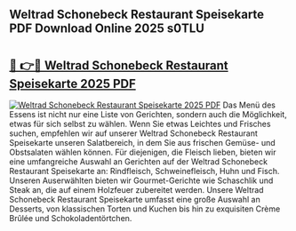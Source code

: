 ## Weltrad Schonebeck Restaurant Speisekarte PDF Download Online 2025 s0TLU

# <h2><a href="http://gcdvqhl.nevu.top/?p=Weltrad+Schonebeck+Restaurant+Speisekarte">🔗 👉🔴 Weltrad Schonebeck Restaurant Speisekarte 2025 PDF</a></h2>

[![Weltrad Schonebeck Restaurant Speisekarte 2025 PDF](https://i.imgur.com/dBaPXMq.png)](http://gcdvqhl.nevu.top/?p=Weltrad+Schonebeck+Restaurant+Speisekarte)
Das Menü des Essens ist nicht nur eine Liste von Gerichten, sondern auch die Möglichkeit, etwas für sich selbst zu wählen. Wenn Sie etwas Leichtes und Frisches suchen, empfehlen wir auf unserer Weltrad Schonebeck Restaurant Speisekarte unseren Salatbereich, in dem Sie aus frischen Gemüse- und Obstsalaten wählen können. Für diejenigen, die Fleisch lieben, bieten wir eine umfangreiche Auswahl an Gerichten auf der Weltrad Schonebeck Restaurant Speisekarte an: Rindfleisch, Schweinefleisch, Huhn und Fisch. Unseren Auserwählten bieten wir Gourmet-Gerichte wie Schaschlik und Steak an, die auf einem Holzfeuer zubereitet werden. Unsere Weltrad Schonebeck Restaurant Speisekarte umfasst eine große Auswahl an Desserts, von klassischen Torten und Kuchen bis hin zu exquisiten Crème Brûlée und Schokoladentörtchen.
